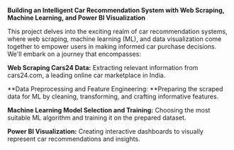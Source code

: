 **Building an Intelligent Car Recommendation System with Web Scraping, Machine Learning, and Power BI Visualization**

This project delves into the exciting realm of car recommendation systems, where web scraping, machine learning (ML), and data visualization come together to empower users in making informed car purchase decisions. We'll embark on a journey that encompasses:

**Web Scraping Cars24 Data:**
Extracting relevant information from cars24.com, a leading online car marketplace in India.

**Data Preprocessing and Feature Engineering:
**Preparing the scraped data for ML by cleaning, transforming, and crafting informative features.

**Machine Learning Model Selection and Training:**
Choosing the most suitable ML algorithm and training it on the prepared dataset.

**Power BI Visualization:**
Creating interactive dashboards to visually represent car recommendations and insights.
